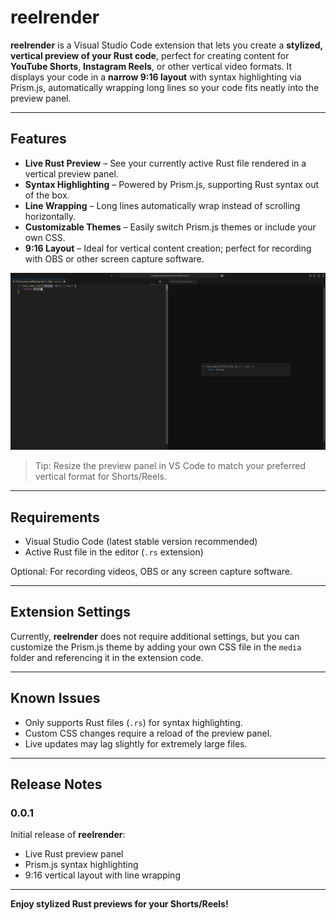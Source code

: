 # reelrender

**reelrender** is a Visual Studio Code extension that lets you create a **stylized, vertical preview of your Rust code**, perfect for creating content for **YouTube Shorts**, **Instagram Reels**, or other vertical video formats. It displays your code in a **narrow 9:16 layout** with syntax highlighting via Prism.js, automatically wrapping long lines so your code fits neatly into the preview panel.

---

## Features

- **Live Rust Preview** – See your currently active Rust file rendered in a vertical preview panel.  
- **Syntax Highlighting** – Powered by Prism.js, supporting Rust syntax out of the box.  
- **Line Wrapping** – Long lines automatically wrap instead of scrolling horizontally.  
- **Customizable Themes** – Easily switch Prism.js themes or include your own CSS.  
- **9:16 Layout** – Ideal for vertical content creation; perfect for recording with OBS or other screen capture software.  

![Preview Example](images/feature-preview.png)  

> Tip: Resize the preview panel in VS Code to match your preferred vertical format for Shorts/Reels.  

---

## Requirements

- Visual Studio Code (latest stable version recommended)  
- Active Rust file in the editor (`.rs` extension)  

Optional: For recording videos, OBS or any screen capture software.

---

## Extension Settings

Currently, **reelrender** does not require additional settings, but you can customize the Prism.js theme by adding your own CSS file in the `media` folder and referencing it in the extension code.

---

## Known Issues

- Only supports Rust files (`.rs`) for syntax highlighting.  
- Custom CSS changes require a reload of the preview panel.  
- Live updates may lag slightly for extremely large files.  

---

## Release Notes

### 0.0.1
Initial release of **reelrender**:
- Live Rust preview panel
- Prism.js syntax highlighting
- 9:16 vertical layout with line wrapping

---


**Enjoy stylized Rust previews for your Shorts/Reels!**
